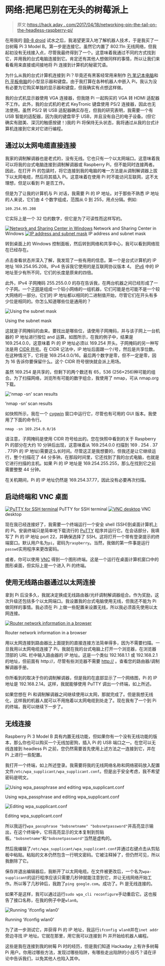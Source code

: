 # 网络:把尾巴别在无头的树莓派上

> 原文:[https://hack aday . com/2017/04/18/networking-pin-the-tail-on-the-headless-raspberry-pi/](https://hackaday.com/2017/04/18/networking-pin-the-tail-on-the-headless-raspberry-pi/)

在用我的 [BB-8 droid](http://hackaday.com/2016/11/30/my-diy-bb-8-problems-solutions-lessons-learned/) 试水之后，我渴望更深入地了解机器人技术，于是我买了一台树莓 Pi 3 Model B。第一步是连接它。虽然它内置了 802.11n 无线网络，但我起初没有无线接入点，尽管我最终得到了一个。这意味着我通过不同的方式找到它，并用我的台式电脑连接到它。肯定还有其他人想做同样的事情，所以让我们来看看用来直接或间接地将 Pi 连接到计算机的秘密咒语。

为什么从我的台式计算机连接到 Pi？毕竟还有黑客经常用来制作 [Pi 笔记本电脑](http://hackaday.com/2017/02/12/raspberry-pi-laptop-uses-the-official-touchscreen/)和 [Pi 平板电脑](http://hackaday.com/2014/01/10/raspberry-pi-tablet-the-pipad/)的小型显示器和键盘。由于我打算在各种机器人中嵌入 Pi，我认为没有必要为它购买单独的显示器和键盘，但我确实有点想这样做。

我的台式机显示器使用 VGA 连接器，但我随 Pi 一起购买的 VGA 转 HDMI 适配器不工作。此外，我的台式机的老式 KeyTronic 键盘使用 PS/2 连接器，因此也无法使用。虽然 PS/2 转 USB 适配器确实存在，但我的研究表明，我需要一个有 USB 智能的适配器，因为我的键盘早于 USB，并且没有自己的电子设备。(但它确实有甜美、深沉的触感按键！)我的 Pi 将保持无头状态，我将通过从我的台式计算机连接到它来对它进行编程。

## 通过以太网电缆直接连接

我家的调制解调器也是老式的，没有无线。它也只有一个以太网端口。这意味着我可以将我的台式电脑连接到调制解调器或 Raspberry Pi，但不能同时连接两者。因此，在打开 Pi 的包装时，将它连接到我的电脑的唯一方法是从调制解调器上拔下以太网电缆，然后将其插入 Pi。这意味着在使用 Pi 时不能访问互联网，这不太理想，但足以看到 Pi 是否工作。

但是为了让我的计算机与 Pi 对话，我需要 Pi 的 IP 地址。对于那些不熟悉 IP 地址的人来说，它们由 4 个数字组成，范围从 0 到 255，用点分隔。例如:

```
169.254.95.208

```

它实际上是一个 32 位的数字，但它是为了可读性而这样写的。

 [![Network and Sharing Center in Windows](../Images/ac29767185a5a3ca5cc0705207bf9f69.png "Network and Sharing Center in Windows")](https://hackaday.com/2017/04/18/networking-pin-the-tail-on-the-headless-raspberry-pi/network_and_sharing_center_box/) Network and Sharing Center in Windows [![IP address and subnet mask](../Images/6771c40dd053c005b7865bea4e5d8fef.png "IP address and subnet mask")](https://hackaday.com/2017/04/18/networking-pin-the-tail-on-the-headless-raspberry-pi/ip_address_and_subnet_mask_window/) IP address and subnet mask

转到桌面上的 Windows 控制面板，然后转到网络和共享中心，我可以看到网络现在已经存在。

点击查看状态并深入了解，我发现了一些有用的信息。第一个是台式计算机的 IP 地址 169.254.95.208。IPv4 告诉我它使用的是互联网协议版本 4。 [IPv6](https://en.wikipedia.org/wiki/IPv6) 中的 IP 地址至少有所不同，它们的长度是原来的四倍。

此外，IPv4 子网掩码 255.255.0.0 的存在告诉我，在两台机器之间已经形成了一个子网。一个[子网](https://en.wikipedia.org/wiki/Subnetwork)是组成一个较小网络的一组机器，它们可能是也可能不是一个较大网络的一部分。它们的 IP 地址都以相同的二进制值开始，尽管它们在开头有多少位是相同的。你怎么知道哪些位是通用的？

![Using the subnet mask](../Images/27fc9a20915152adc83f423d59c42d2b.png)

Using the subnet mask

这就是子网掩码的由来。要找出是哪些位，请使用子网掩码，并与该子网上一台机器的 IP 地址进行按位 and 运算。如图所示，在我的例子中，结果是 169.254.0.0，这意味着 Pi 的 IP 地址必须以 169.254 开头。子网掩码的另一种写法是用 [CIDR 符号](https://en.wikipedia.org/wiki/Classless_Inter-Domain_Routing#CIDR_notation)。在 CIDR 记法中，IP 地址后面跟一个/号，然后是共享位数。在这种情况下，它将是 169.254.0.0/16。最后两个数字是零，但不一定是零，因为 16 告诉你要保留什么。这个 CIDR 符号很快就会派上用场。

虽然 169.254 是共享的，但剩下的两个数还有 65，536 (256×256)种可能的组合。为了扫描网络，浏览所有可能的数字组合，我使用了 nmap，可从 nmap.org 下载。

!['nmap -sn' scan results](../Images/0eba3dbd3b4210731c2b17a739dbe38d.png)

‘nmap -sn’ scan results

如快照所示，我在一个 [cygwin](https://www.cygwin.com) 窗口中运行它，尽管也有可用的 GUI 版本。我使用了下面的命令行。

```
nmap -sn 169.254.0.0/16

```

请注意，子网掩码是使用 CIDR 符号给出的。您在快照中看到的关于 Raspberry Pi 的部分在大约 10 分钟后出现，这意味着从 169.254.0.0 扫描到 169 . 254 . 37 . 77(Pi 的 IP 地址)需要这么长时间。尽管这正是我想要的，但我还是让它继续运行，整个扫描花了 44 分多钟。在那段时间里，它还找到了我的台式电脑，也就是它进行扫描的主机。如果 Pi 的 IP 地址是 169.254.255.255，那么在找到它之前需要整整 44 分钟。

在关机期间，Pi 的 IP 地址仍然是 169.254.37.77，因此没有必要再次扫描。

## 启动终端和 VNC 桌面

 [![PuTTY for SSH terminal](../Images/f4ebf48514c54c277df61f1238d5e9fd.png "PuTTY for SSH terminal")](https://hackaday.com/2017/04/18/networking-pin-the-tail-on-the-headless-raspberry-pi/putty_for_direct_connection/) PuTTY for SSH terminal [![VNC desktop](../Images/7873978e84df68b8931f47e65ac549eb.png "VNC desktop")](https://hackaday.com/2017/04/18/networking-pin-the-tail-on-the-headless-raspberry-pi/vnc_desktop_on_raspberry_pi_full/) VNC desktop

现在我已经连接好了，我需要一个终端运行一个安全 shell (SSH)到桌面计算机上的 Pi。安装终端只是简单地下载流行的 [PuTTY](http://www.chiark.greenend.org.uk/~sgtatham/putty/) 程序并运行它。在会话部分，我填写了 Pi 的 IP 地址 port 22，并确保选择了 SSH。这将打开一个带有登录提示的终端窗口。默认用户名为`pi`，密码为`raspberry`。当然，我做的第一件事是运行`passwd`实用程序来更改密码。

或者，你可以使用 [VNC](https://www.realvnc.com) 得到一个图形终端。这是一个运行在桌面计算机窗口中的图形桌面，但实际上是一个进入 Pi 的终端。

## 使用无线路由器通过以太网连接

拿到 Pi 后没多久，我就决定换成无线路由器/光纤调制解调器组合。作为奖励，这次升级还包括多个以太网端口。我设置我的台式电脑使用无线，但我还不能为 Pi 做同样的事情。我必须在 Pi 上做一些配置来设置无线，所以我必须首先使用以太网连接。

[![Router network information in a browser](../Images/942a5e602bb371fae16e5d20fcedc5c0.png)](https://hackaday.com/wp-content/uploads/2017/04/router_network_information_in_a_browser_firefox_an.jpg)

Router network information in a browser

用以太网连接到路由器比上面提到的直接连接方法简单得多，因为不需要扫描。一旦我用以太网电缆连接了 Pi，我就在我的台式电脑上打开一个浏览器，在浏览器顶部的 URL 栏中输入路由器的 IP 地址。这是一个类似 192.168.1.1 或 192.168.2.1 的地址，但前面有 http://，尽管有些浏览器不需要 [http://](http://) 。查看您的路由器/调制解调器手册。

你所看到的取决于你的调制解调器，但是我的在底部显示了一个网络图，Pi 的 IP 地址是 192.168.2.14。这样，我就能够使用 PuTTY 调出一个终端，如上所述。

如果您想在 Pi 和调制解调器之间继续使用以太网，那就完成了。但是我想无线化，这样我的机器人就可以不用拖着以太网电缆到处走了。现在我有了一个到 Pi 的终端，我可以继续下一步了。

## 无线连接

Raspberry Pi 3 Model B 具有内置无线功能，但如果你有一个没有无线功能的版本，那么你也可以购买一个无线加密狗，插入 Pi 的 USB 端口之一。在您可以无线连接到 headless Pi 之前，您仍然需要首先使用上述方法之一连接到它，并在 Pi 上进行一些配置。

我打开一个终端，如上所述登录。我需要将我的无线网络名称和网络密码放入配置文件`/etc/wpa_supplicant/wpa_supplicant.conf`。但是出于安全考虑，我不希望密码是明文。

![Using wpa_passphrase and editing wpa_supplicant.conf](../Images/b01fafa629c8f233a8490f992ac36441.png)

Using wpa_passphrase and editing wpa_supplicant.conf

![Editing wpa_supplicant.conf](../Images/2b2b70a48e134ed4a56e9f4618bd3f61.png)

Editing wpa_supplicant.conf

所以我运行`wpa_passphrase "bobsnetname" "bobsnetpassword"`并高亮显示输出，在这个终端中，它将高亮显示的文本复制到剪贴板。`"bobsnetname"`和`"bobsnetpassword"`当然是虚构的。

然后我编辑了`/etc/wpa_supplicant/wpa_supplicant.conf`并通过右键点击从剪贴板中粘贴。粘贴的文本仍然包含一行明文密码。它被注释掉了，但仍然可见，所以我删除了它。

保存并退出编辑器后，我断开了以太网电缆。在文件被更改后，一个名为`wpa-supplicant`的运行程序应该只需要几秒钟就能注意到它，并让无线网络开始工作。所以等了几秒钟后，我跑了`ping google.com`。成功了。Pi 是无线连接的。

如果不是这样，我可以通过运行`sudo wpa_cli reconfigure`手动重启它。这也报告了接口名称，在我的例子中是`wlan0`。

![Running 'ifconfig wlan0'](../Images/40fb7b708fd518b6496df5dcc008c557.png)

Running ‘ifconfig wlan0’

为了进一步测试它，并获得 Pi 的 IP 地址，我运行`ifconfig wlan0`并在`inet addr`旁边寻找 IP 地址。它就在那里，用它我可以连接到 Pi 并开始给机器人编程。

这些是我在连接到我的树莓 Pi 时的经历，但是我们知道 Hackaday 上有许多树莓 Pi 用户。你用过哪些方法，发现过哪些陷阱，有哪些走出陷阱的小技巧？请在评论中告诉我们，以免其他人也陷入其中。